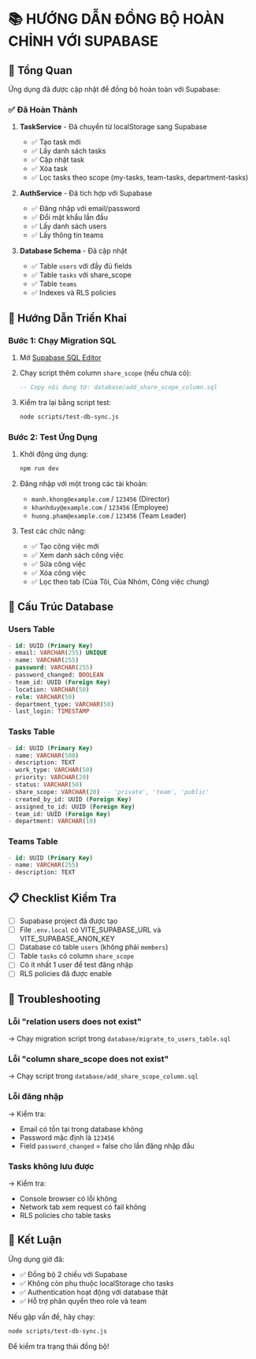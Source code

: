 # 📚 HƯỚNG DẪN ĐỒNG BỘ HOÀN CHỈNH VỚI SUPABASE

## 🎯 Tổng Quan

Ứng dụng đã được cập nhật để đồng bộ hoàn toàn với Supabase:

### ✅ Đã Hoàn Thành

1. **TaskService** - Đã chuyển từ localStorage sang Supabase
   - ✅ Tạo task mới
   - ✅ Lấy danh sách tasks
   - ✅ Cập nhật task
   - ✅ Xóa task
   - ✅ Lọc tasks theo scope (my-tasks, team-tasks, department-tasks)

2. **AuthService** - Đã tích hợp với Supabase
   - ✅ Đăng nhập với email/password
   - ✅ Đổi mật khẩu lần đầu
   - ✅ Lấy danh sách users
   - ✅ Lấy thông tin teams

3. **Database Schema** - Đã cập nhật
   - ✅ Table `users` với đầy đủ fields
   - ✅ Table `tasks` với share_scope
   - ✅ Table `teams`
   - ✅ Indexes và RLS policies

## 🚀 Hướng Dẫn Triển Khai

### Bước 1: Chạy Migration SQL

1. Mở [Supabase SQL Editor](https://app.supabase.com/project/YOUR_PROJECT_ID/sql)

2. Chạy script thêm column `share_scope` (nếu chưa có):
   ```sql
   -- Copy nội dung từ: database/add_share_scope_column.sql
   ```

3. Kiểm tra lại bằng script test:
   ```bash
   node scripts/test-db-sync.js
   ```

### Bước 2: Test Ứng Dụng

1. Khởi động ứng dụng:
   ```bash
   npm run dev
   ```

2. Đăng nhập với một trong các tài khoản:
   - `manh.khong@example.com` / `123456` (Director)
   - `khanhduy@example.com` / `123456` (Employee)
   - `huong.pham@example.com` / `123456` (Team Leader)

3. Test các chức năng:
   - ✅ Tạo công việc mới
   - ✅ Xem danh sách công việc
   - ✅ Sửa công việc
   - ✅ Xóa công việc
   - ✅ Lọc theo tab (Của Tôi, Của Nhóm, Công việc chung)

## 🔧 Cấu Trúc Database

### Users Table
```sql
- id: UUID (Primary Key)
- email: VARCHAR(255) UNIQUE
- name: VARCHAR(255)
- password: VARCHAR(255)
- password_changed: BOOLEAN
- team_id: UUID (Foreign Key)
- location: VARCHAR(50)
- role: VARCHAR(50)
- department_type: VARCHAR(50)
- last_login: TIMESTAMP
```

### Tasks Table
```sql
- id: UUID (Primary Key)
- name: VARCHAR(500)
- description: TEXT
- work_type: VARCHAR(50)
- priority: VARCHAR(20)
- status: VARCHAR(50)
- share_scope: VARCHAR(20) -- 'private', 'team', 'public'
- created_by_id: UUID (Foreign Key)
- assigned_to_id: UUID (Foreign Key)
- team_id: UUID (Foreign Key)
- department: VARCHAR(10)
```

### Teams Table
```sql
- id: UUID (Primary Key)
- name: VARCHAR(255)
- description: TEXT
```

## 📋 Checklist Kiểm Tra

- [ ] Supabase project đã được tạo
- [ ] File `.env.local` có VITE_SUPABASE_URL và VITE_SUPABASE_ANON_KEY
- [ ] Database có table `users` (không phải `members`)
- [ ] Table `tasks` có column `share_scope`
- [ ] Có ít nhất 1 user để test đăng nhập
- [ ] RLS policies đã được enable

## 🐛 Troubleshooting

### Lỗi "relation users does not exist"
→ Chạy migration script trong `database/migrate_to_users_table.sql`

### Lỗi "column share_scope does not exist"
→ Chạy script trong `database/add_share_scope_column.sql`

### Lỗi đăng nhập
→ Kiểm tra:
- Email có tồn tại trong database không
- Password mặc định là `123456`
- Field `password_changed` = false cho lần đăng nhập đầu

### Tasks không lưu được
→ Kiểm tra:
- Console browser có lỗi không
- Network tab xem request có fail không
- RLS policies cho table tasks

## 🎉 Kết Luận

Ứng dụng giờ đã:
- ✅ Đồng bộ 2 chiều với Supabase
- ✅ Không còn phụ thuộc localStorage cho tasks
- ✅ Authentication hoạt động với database thật
- ✅ Hỗ trợ phân quyền theo role và team

Nếu gặp vấn đề, hãy chạy:
```bash
node scripts/test-db-sync.js
```

Để kiểm tra trạng thái đồng bộ!
